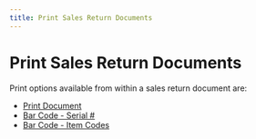 ```yaml
---
title: Print Sales Return Documents
---
```


# Print Sales Return Documents


Print options available from within a sales return document are:

- [Print  Document]({{site.sp_baseurl}}/misc/print_document_sales_return_common_options.html)
- [Bar  Code - Serial #]({{site.sp_baseurl}}/misc/print_bar_code_item_codes_sales_return_printing_common_options.html)
- [Bar  Code - Item Codes]({{site.sp_baseurl}}/misc/print_bar_code_item_codes_sales_return_printing_common_options.html)

